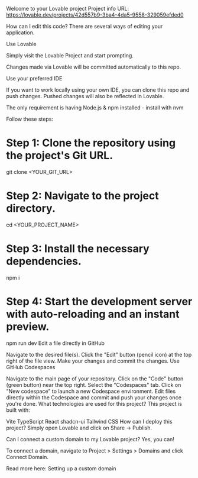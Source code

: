 Welcome to your Lovable project
Project info
URL: https://lovable.dev/projects/42d557b9-3ba4-4da5-9558-329059efded0

How can I edit this code?
There are several ways of editing your application.

Use Lovable

Simply visit the Lovable Project and start prompting.

Changes made via Lovable will be committed automatically to this repo.

Use your preferred IDE

If you want to work locally using your own IDE, you can clone this repo and push changes. Pushed changes will also be reflected in Lovable.

The only requirement is having Node.js & npm installed - install with nvm

Follow these steps:

# Step 1: Clone the repository using the project's Git URL.
git clone <YOUR_GIT_URL>

# Step 2: Navigate to the project directory.
cd <YOUR_PROJECT_NAME>

# Step 3: Install the necessary dependencies.
npm i

# Step 4: Start the development server with auto-reloading and an instant preview.
npm run dev
Edit a file directly in GitHub

Navigate to the desired file(s).
Click the "Edit" button (pencil icon) at the top right of the file view.
Make your changes and commit the changes.
Use GitHub Codespaces

Navigate to the main page of your repository.
Click on the "Code" button (green button) near the top right.
Select the "Codespaces" tab.
Click on "New codespace" to launch a new Codespace environment.
Edit files directly within the Codespace and commit and push your changes once you're done.
What technologies are used for this project?
This project is built with:

Vite
TypeScript
React
shadcn-ui
Tailwind CSS
How can I deploy this project?
Simply open Lovable and click on Share -> Publish.

Can I connect a custom domain to my Lovable project?
Yes, you can!

To connect a domain, navigate to Project > Settings > Domains and click Connect Domain.

Read more here: Setting up a custom domain
